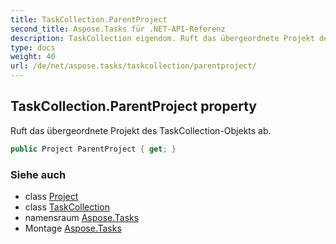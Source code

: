 ```yaml
---
title: TaskCollection.ParentProject
second_title: Aspose.Tasks für .NET-API-Referenz
description: TaskCollection eigendom. Ruft das übergeordnete Projekt des TaskCollectionObjekts ab.
type: docs
weight: 40
url: /de/net/aspose.tasks/taskcollection/parentproject/
---
```

## TaskCollection.ParentProject property

Ruft das übergeordnete Projekt des TaskCollection-Objekts ab.

```csharp
public Project ParentProject { get; }
```

### Siehe auch

* class [Project](../../project/)
* class [TaskCollection](../)
* namensraum [Aspose.Tasks](../../taskcollection/)
* Montage [Aspose.Tasks](../../../)



